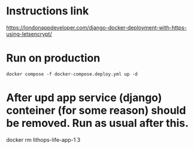 # Instructions link
https://londonappdeveloper.com/django-docker-deployment-with-https-using-letsencrypt/   


# Run on production
`docker compose -f docker-compose.deploy.yml up -d`


# After upd app service (django) conteiner (for some reason) should be removed. Run as usual after this. 
docker rm lithops-life-app-1
3